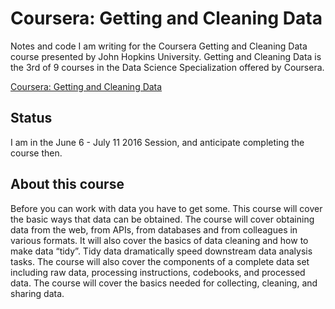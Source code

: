 # Coursera: Getting and Cleaning Data

Notes and code I am writing for the Coursera Getting and Cleaning Data course presented by John Hopkins University. Getting and Cleaning Data is the 3rd of 9 courses in the Data Science Specialization offered by Coursera.

[Coursera: Getting and Cleaning Data](https://www.coursera.org/learn/data-cleaning/)

## Status

I am in the June 6 - July 11 2016 Session, and anticipate completing the course then.

## About this course

Before you can work with data you have to get some. This course will cover the basic ways that data can be obtained. The course will cover obtaining data from the web, from APIs, from databases and from colleagues in various formats. It will also cover the basics of data cleaning and how to make data “tidy”. Tidy data dramatically speed downstream data analysis tasks. The course will also cover the components of a complete data set including raw data, processing instructions, codebooks, and processed data. The course will cover the basics needed for collecting, cleaning, and sharing data.
